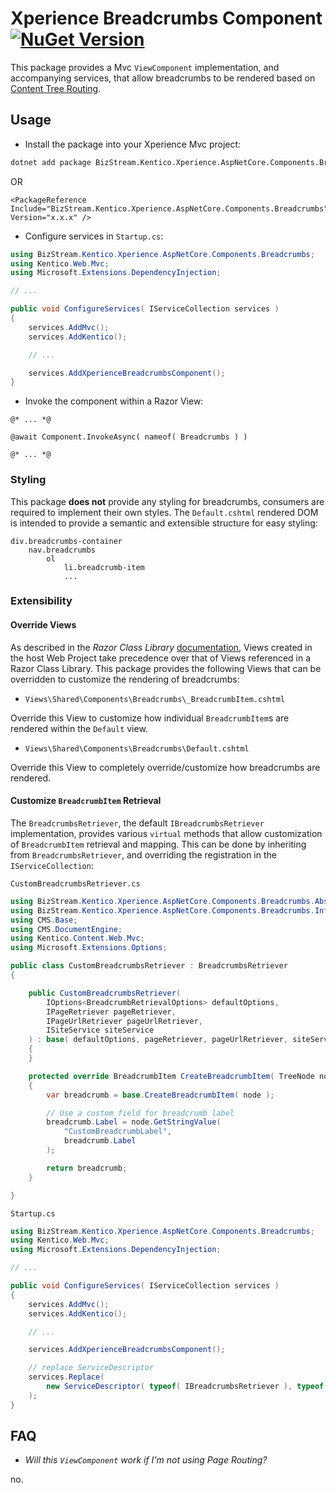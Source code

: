 # Xperience Breadcrumbs Component [![NuGet Version](https://img.shields.io/nuget/v/BizStream.Kentico.Xperience.AspNetCore.Components.Breadcrumbs)](https://nuget.org/packages/bizstream.kentico.xperience.aspnetcore.components.breadcrumbs)

This package provides a Mvc `ViewComponent` implementation, and accompanying services, that allow breadcrumbs to be rendered based on [Content Tree Routing](https://docs.xperience.io/developing-websites/implementing-routing/content-tree-based-routing).

## Usage

- Install the package into your Xperience Mvc project:

```bash
dotnet add package BizStream.Kentico.Xperience.AspNetCore.Components.Breadcrumbs
```

OR

```csproj
<PackageReference Include="BizStream.Kentico.Xperience.AspNetCore.Components.Breadcrumbs" Version="x.x.x" />
```

- Configure services in `Startup.cs`:

```csharp
using BizStream.Kentico.Xperience.AspNetCore.Components.Breadcrumbs;
using Kentico.Web.Mvc;
using Microsoft.Extensions.DependencyInjection;

// ...

public void ConfigureServices( IServiceCollection services )
{
    services.AddMvc();
    services.AddKentico();

    // ...

    services.AddXperienceBreadcrumbsComponent();
}
```

- Invoke the component within a Razor View:

```razor
@* ... *@

@await Component.InvokeAsync( nameof( Breadcrumbs ) )

@* ... *@
```

### Styling

This package **does not** provide any styling for breadcrumbs, consumers are required to implement their own styles. The `Default.cshtml` rendered DOM is intended to provide a semantic and extensible structure for easy styling:

```
div.breadcrumbs-container
    nav.breadcrumbs
        ol
            li.breadcrumb-item
            ...
```

### Extensibility

#### Override Views

As described in the _Razor Class Library_ [documentation](https://docs.microsoft.com/en-us/aspnet/core/razor-pages/ui-class#override-views-partial-views-and-pages-2), Views created in the host Web Project take precedence over that of Views referenced in a Razor Class Library. This package provides the following Views that can be overridden to customize the rendering of breadcrumbs:

- `Views\Shared\Components\Breadcrumbs\_BreadcrumbItem.cshtml`

Override this View to customize how individual `BreadcrumbItem`s are rendered within the `Default` view.

- `Views\Shared\Components\Breadcrumbs\Default.cshtml`

Override this View to completely override/customize how breadcrumbs are rendered.

#### Customize `BreadcrumbItem` Retrieval

The `BreadcrumbsRetriever`, the default `IBreadcrumbsRetriever` implementation, provides various `virtual` methods that allow customization of `BreadcrumbItem` retrieval and mapping. This can be done by inheriting from `BreadcrumbsRetriever`, and overriding the registration in the `IServiceCollection`:

`CustomBreadcrumbsRetriever.cs`
```csharp
using BizStream.Kentico.Xperience.AspNetCore.Components.Breadcrumbs.Abstractions;
using BizStream.Kentico.Xperience.AspNetCore.Components.Breadcrumbs.Infrastructure;
using CMS.Base;
using CMS.DocumentEngine;
using Kentico.Content.Web.Mvc;
using Microsoft.Extensions.Options;

public class CustomBreadcrumbsRetriever : BreadcrumbsRetriever
{

    public CustomBreadcrumbsRetriever(
        IOptions<BreadcrumbRetrievalOptions> defaultOptions,
        IPageRetriever pageRetriever,
        IPageUrlRetriever pageUrlRetriever,
        ISiteService siteService
    ) : base( defaultOptions, pageRetriever, pageUrlRetriever, siteService )
    {
    }

    protected override BreadcrumbItem CreateBreadcrumbItem( TreeNode node )
    {
        var breadcrumb = base.CreateBreadcrumbItem( node );

        // Use a custom field for breadcrumb label
        breadcrumb.Label = node.GetStringValue(
            "CustomBreadcrumbLabel",
            breadcrumb.Label
        );

        return breadcrumb;
    }

}
```

`Startup.cs`
```csharp
using BizStream.Kentico.Xperience.AspNetCore.Components.Breadcrumbs;
using Kentico.Web.Mvc;
using Microsoft.Extensions.DependencyInjection;

// ...

public void ConfigureServices( IServiceCollection services )
{
    services.AddMvc();
    services.AddKentico();

    // ...

    services.AddXperienceBreadcrumbsComponent();

    // replace ServiceDescriptor
    services.Replace(
        new ServiceDescriptor( typeof( IBreadcrumbsRetriever ), typeof( CustomBreadcrumbsRetriever ), ServiceLifetime.Transient )
    );
}
```

## FAQ

- _Will this `ViewComponent` work if I'm not using Page Routing?_

no.
